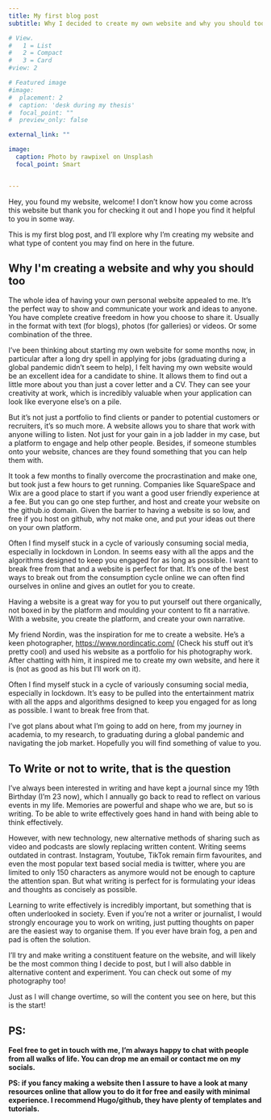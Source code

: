 ```yaml
---
title: My first blog post
subtitle: Why I decided to create my own website and why you should too

# View.
#   1 = List
#   2 = Compact
#   3 = Card
#view: 2

# Featured image
#image:
#  placement: 2
#  caption: 'desk during my thesis'
#  focal_point: ""
#  preview_only: false

external_link: ""

image:
  caption: Photo by rawpixel on Unsplash
  focal_point: Smart


---
```



Hey, you found my website, welcome! I don’t know how you come across this website but thank you for checking it out and I hope you find it helpful to you in some way.

This is my first blog post, and I’ll explore why I’m creating my website and what type of content you may find on here in the future.

## **Why I'm creating a website and why you should too**

The whole idea of having your own personal website appealed to me. It’s the perfect way to show and communicate your work and ideas to anyone. You have complete creative freedom in how you choose to share it. Usually in the format with text (for blogs), photos (for galleries) or videos. Or some combination of the three.

I’ve been thinking about starting my own website for some months now, in particular after a long dry spell in applying for jobs (graduating during a global pandemic didn’t seem to help), I felt having my own website would be an excellent idea for a candidate to shine. It allows them to find out a little more about you than just a cover letter and a CV. They can see your creativity at work, which is incredibly valuable when your application can look like everyone else’s on a pile.

But it’s not just a portfolio to find clients or pander to potential customers or recruiters, it’s so much more. A website allows you to share that work with anyone willing to listen. Not just for your gain in a job ladder in my case, but a platform to engage and help other people. Besides, if someone stumbles onto your website, chances are they found something that you can help them with.

It took a few months to finally overcome the procrastination and make one, but took just a few hours to get running. Companies like SquareSpace and Wix are a good place to start if you want a good user friendly experience at a fee. But you can go one step further, and host and create your website on the github.io domain. Given the barrier to having a website is so low, and free if you host on github, why not make one, and put your ideas out there on your own platform. 

Often I find myself stuck in a cycle of variously consuming social media, especially in lockdown in London. In seems easy with all the apps and the algorithms designed to keep you engaged for as long as possible. I want to break free from that and a website is perfect for that. It’s one of the best ways to break out from the consumption cycle online we can often find ourselves in online and gives an outlet for you to create.

Having a website is a great way for you to put yourself out there organically, not boxed in by the platform and moulding your content to fit a narrative. With a website, you create the platform, and create your own narrative.

My friend Nordin, was the inspiration for me to create a website. He’s a keen photographer, https://www.nordincatic.com/ (Check his stuff out it’s pretty cool) and used his website as a portfolio for his photography work. After chatting with him, it inspired me to create my own website, and here it is (not as good as his but I’ll work on it).

Often I find myself stuck in a cycle of variously consuming social media, especially in lockdown. It’s easy to be pulled into the entertainment matrix with all the apps and algorithms designed to keep you engaged for as long as possible. I want to break free from that.

I’ve got plans about what I’m going to add on here, from my journey in academia, to my research, to graduating during a global pandemic and navigating the job market. Hopefully you will find something of value to you.

## **To Write or not to write, that is the question**

I’ve always been interested in writing and have kept a journal since my 19th Birthday (I’m 23 now), which I annually go back to read to reflect on various events in my life. Memories are powerful and shape who we are, but so is writing. To be able to write effectively goes hand in hand with being able to think effectively. 

However, with new technology, new alternative methods of sharing such as video and podcasts are slowly replacing written content. Writing seems outdated in contrast. Instagram, Youtube, TikTok remain firm favourites, and even the most popular text based social media is twitter, where you are limited to only 150 characters as anymore would not be enough to capture the attention span. But what writing is perfect for is formulating your ideas and thoughts as concisely as possible. 

Learning to write effectively is incredibly important, but something that is often underlooked in society. Even if you’re not a writer or journalist, I would strongly encourage you to work on writing, just putting thoughts on paper are the easiest way to organise them. If you ever have brain fog, a pen and pad is often the solution.

I’ll try and make writing a constituent feature on the website, and will likely be the most common thing I decide to post, but I will also dabble in alternative content and experiment. You can check out some of my photography too! 

Just as I will change overtime, so will the content you see on here, but this is the start! 

## PS:

**Feel free to get in touch with me, I’m always happy to chat with people from all walks of life. You can drop me an email or contact me on my socials.**

**PS: if you fancy making a website then I assure to have a look at many resources online that allow you to do it for free and easily with minimal experience. I recommend Hugo/github, they have plenty of templates and tutorials.**
